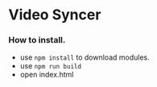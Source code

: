 # Video Syncer

### How to install.

* use ```npm install``` to download modules.
* use ```npm run build```
* open index.html
